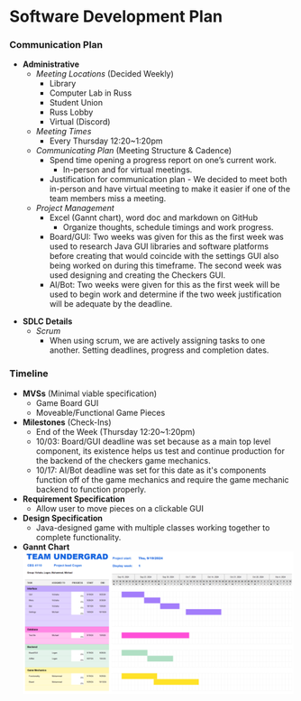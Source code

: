 # Software Development Plan

### Communication Plan
* **Administrative**
    - *Meeting Locations* (Decided Weekly)
        - Library
        - Computer Lab in Russ
        - Student Union
        - Russ Lobby
        - Virtual (Discord)
    - *Meeting Times*
        - Every Thursday 12:20~1:20pm 
    - *Communicating Plan* (Meeting Structure & Cadence)
        - Spend time opening a progress report on one’s current work.
            - In-person and for virtual meetings. 
        - Justification for communication plan - We decided to meet both in-person and have virtual meeting to make it easier if one of the team members miss a meeting.
    - *Project Management*
        - Excel (Gannt chart), word doc and markdown on GitHub
            - Organize thoughts, schedule timings and work progress.
        - Board/GUI: Two weeks was given for this as the first week was used to research Java GUI libraries and software platforms before creating that would coincide with the settings GUI also being worked on during this timeframe. The second week was used designing and creating the Checkers GUI.
        - AI/Bot: Two weeks were given for this as the first week will be used to begin work and determine if the two week justification will be adequate by the deadline. 

- **SDLC Details**
    - *Scrum*
        - When using scrum, we are actively assigning tasks to one another. Setting deadlines, progress and completion dates.

### Timeline
- **MVSs** (Minimal viable specification)
    - Game Board GUI
    - Moveable/Functional Game Pieces
- **Milestones** (Check-Ins)
    - End of the Week (Thursday 12:20~1:20pm)
    - 10/03: Board/GUI deadline was set because as a main top level component, its existence helps us test and continue production for the backend of the checkers game mechanics.
    - 10/17: AI/Bot deadline was set for this date as it's components function off of the game mechanics and require the game mechanic backend to function properly. 
- **Requirement Specification**
    - Allow user to move pieces on a clickable GUI
- **Design Specification**
    - Java-designed game with multiple classes working together to complete functionality.
- **Gannt Chart** <br>
![Gannt](Gannt.png)

